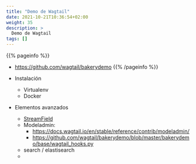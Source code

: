 ```yaml
---
title: "Demo de Wagtail"
date: 2021-10-21T10:36:54+02:00
weight: 35
description: >
  Demo de Wagtail
tags: []
---
```


{{% pageinfo %}}
* https://github.com/wagtail/bakerydemo
{{% /pageinfo %}}

* Instalación
  + Virtualenv
  + Docker
* Elementos avanzados
  + [StreamField](https://docs.wagtail.io/en/stable/topics/streamfield.html)
  + Modeladmin: 
     - https://docs.wagtail.io/en/stable/reference/contrib/modeladmin/
     - https://github.com/wagtail/bakerydemo/blob/master/bakerydemo/base/wagtail_hooks.py
  + search / elastisearch
  + 